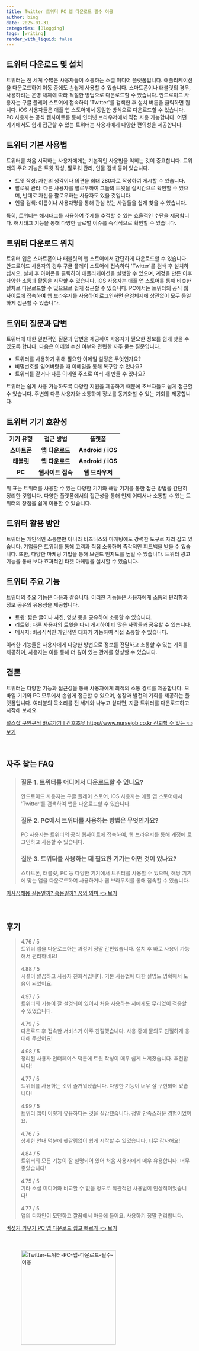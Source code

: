 ```yaml
---
title: Twitter 트위터 PC 앱 다운로드 필수 이용
author: bing
date: 2025-01-31
categories: [Blogging]
tags: [writing]
render_with_liquid: false
---
```



<h2 id='트위터_다운로드_및_설치'>트위터 다운로드 및 설치</h2>

<p>트위터는 전 세계 수많은 사용자들이 소통하는 소셜 미디어 플랫폼입니다. 애플리케이션을 다운로드하여 이동 중에도 손쉽게 사용할 수 있습니다. 스마트폰이나 태블릿의 경우, 사용하려는 운영 체제에 따라 적절한 방법으로 다운로드할 수 있습니다. 안드로이드 사용자는 구글 플레이 스토어에 접속하여 'Twitter'를 검색한 후 설치 버튼을 클릭하면 됩니다. iOS 사용자들은 애플 앱 스토어에서 동일한 방식으로 다운로드할 수 있습니다. PC 사용자는 공식 웹사이트를 통해 인터넷 브라우저에서 직접 사용 가능합니다. 어떤 기기에서도 쉽게 접근할 수 있는 트위터는 사용자에게 다양한 편의성을 제공합니다.</p>

<h2 id='트위터_기본_사용법'>트위터 기본 사용법</h2>

<p>트위터를 처음 시작하는 사용자에게는 기본적인 사용법을 익히는 것이 중요합니다. 트위터의 주요 기능은 트윗 작성, 팔로워 관리, 인물 검색 등이 있습니다.</p>

<ul>
    <li>트윗 작성: 자신의 생각이나 의견을 최대 280자로 작성하여 게시할 수 있습니다.</li>
    <li>팔로워 관리: 다른 사용자를 팔로우하여 그들의 트윗을 실시간으로 확인할 수 있으며, 반대로 자신을 팔로우하는 사용자도 있을 것입니다.</li>
    <li>인물 검색: 이름이나 사용자명을 통해 관심 있는 사람들을 쉽게 찾을 수 있습니다.</li>
</ul>

<p>특히, 트위터는 해시태그를 사용하여 주제를 추적할 수 있는 효율적인 수단을 제공합니다. 해시태그 기능을 통해 다양한 글로벌 이슈를 즉각적으로 확인할 수 있습니다.</p>

<h2 id='트위터_다운로드_위치'>트위터 다운로드 위치</h2>

<p>트위터 앱은 스마트폰이나 태블릿의 앱 스토어에서 간단하게 다운로드할 수 있습니다. 안드로이드 사용자의 경우 구글 플레이 스토어에 접속하여 'Twitter'를 검색 후 설치하십시오. 설치 후 아이콘을 클릭하여 애플리케이션을 실행할 수 있으며, 계정을 만든 이후 다양한 소통과 활동을 시작할 수 있습니다. iOS 사용자는 애플 앱 스토어를 통해 비슷한 절차로 다운로드할 수 있으므로 쉽게 접근할 수 있습니다. PC에서는 트위터의 공식 웹사이트에 접속하여 웹 브라우저를 사용하여 로그인하면 운영체제에 상관없이 모두 동일하게 접근할 수 있습니다.</p>

<h2 id='트위터_질문과_답변'>트위터 질문과 답변</h2>

<p>트위터에 대한 일반적인 질문과 답변을 제공하여 사용자가 필요한 정보를 쉽게 찾을 수 있도록 합니다. 다음은 이메일 수신 여부와 관련한 자주 묻는 질문입니다.</p>

<ul>
    <li>트위터를 사용하기 위해 필요한 이메일 설정은 무엇인가요?</li>
    <li>비밀번호를 잊어버렸을 때 이메일을 통해 복구할 수 있나요?</li>
    <li>트위터를 같거나 다른 이메일 주소로 여러 개 만들 수 있나요?</li>
</ul>

<p>트위터는 쉽게 사용 가능하도록 다양한 지원을 제공하기 때문에 초보자들도 쉽게 접근할 수 있습니다. 주변의 다른 사용자와 소통하며 정보를 동기화할 수 있는 기회를 제공합니다.</p>

<h2 id='기기_호환성'>트위터 기기 호환성</h2>

<table>
    <tr>
        <td style="text-align: center; height: 17px;"><b>기기 유형</b></td>
        <td style="text-align: center; height: 17px;"><b>접근 방법</b></td>
        <td style="text-align: center; height: 17px;"><b>플랫폼</b></td>
    </tr>
    <tr>
        <td style="text-align: center; height: 17px;"><b>스마트폰</b></td>
        <td style="text-align: center; height: 17px;"><b>앱 다운로드</b></td>
        <td style="text-align: center; height: 17px;"><b>Android / iOS</b></td>
    </tr>
    <tr>
        <td style="text-align: center; height: 17px;"><b>태블릿</b></td>
        <td style="text-align: center; height: 17px;"><b>앱 다운로드</b></td>
        <td style="text-align: center; height: 17px;"><b>Android / iOS</b></td>
    </tr>
    <tr>
        <td style="text-align: center; height: 17px;"><b>PC</b></td>
        <td style="text-align: center; height: 17px;"><b>웹사이트 접속</b></td>
        <td style="text-align: center; height: 17px;"><b>웹 브라우저</b></td>
    </tr>
</table>

<p>위 표는 트위터를 사용할 수 있는 다양한 기기와 해당 기기를 통한 접근 방법을 간단히 정리한 것입니다. 다양한 플랫폼에서의 접근성을 통해 언제 어디서나 소통할 수 있는 트위터의 장점을 쉽게 이용할 수 있습니다.</p>

<h2 id='트위터_활용_방안'>트위터 활용 방안</h2>

<p>트위터는 개인적인 소통뿐만 아니라 비즈니스와 마케팅에도 강력한 도구로 자리 잡고 있습니다. 기업들은 트위터를 통해 고객과 직접 소통하며 즉각적인 피드백을 받을 수 있습니다. 또한, 다양한 마케팅 기법을 통해 브랜드 인지도를 높일 수 있습니다. 트위터 광고 기능을 통해 보다 효과적인 타겟 마케팅을 실시할 수 있습니다.</p>

<h2 id='트위터_기능'>트위터 주요 기능</h2>

<p>트위터의 주요 기능은 다음과 같습니다. 이러한 기능들은 사용자에게 소통의 편리함과 정보 공유의 유용성을 제공합니다.</p>

<ul>
    <li>트윗: 짧은 글이나 사진, 영상 등을 공유하여 소통할 수 있습니다.</li>
    <li>리트윗: 다른 사용자의 트윗을 다시 게시하여 더 많은 사람들과 공유할 수 있습니다.</li>
    <li>메시지: 비공식적인 개인적인 대화가 가능하여 직접 소통할 수 있습니다.</li>
</ul>

<p>이러한 기능들은 사용자에게 다양한 방법으로 정보를 전달하고 소통할 수 있는 기회를 제공하며, 사용자는 이를 통해 더 깊이 있는 관계를 형성할 수 있습니다.</p>

<h2 id='결론'>결론</h2>

<p>트위터는 다양한 기능과 접근성을 통해 사용자에게 최적의 소통 경로를 제공합니다. 모바일 기기와 PC 모두에서 손쉽게 접근할 수 있으며, 성장과 발전의 기회를 제공하는 플랫폼입니다. 여러분의 목소리를 전 세계와 나누고 싶다면, 지금 트위터를 다운로드하고 시작해 보세요.</p>


<p><a class="click-button" title="널스잡 구인구직 바로가기ㅣ간호조무 https//www.nursejob.co.kr 신뢰할 수 있는" href="https://aptwhite.github.io/posts/%EB%84%90%EC%8A%A4%EC%9E%A1-%EA%B5%AC%EC%9D%B8%EA%B5%AC%EC%A7%81-%EB%B0%94%EB%A1%9C%EA%B0%80%EA%B8%B0%E3%85%A3%EA%B0%84%ED%98%B8%EC%A1%B0%EB%AC%B4-httpswww.nursejob.co.kr-%EC%8B%A0%EB%A2%B0%ED%95%A0-%EC%88%98-%EC%9E%88%EB%8A%94/" rel="dofollow">널스잡 구인구직 바로가기ㅣ간호조무 https//www.nursejob.co.kr 신뢰할 수 있는 👈 보기</a></p><br>
<h2 id='자주_찾는_FAQ'>자주 찾는 FAQ</h2>
<div itemscope="" itemtype="https://schema.org/FAQPage"> 
<blockquote> 
<div itemscope="" itemprop="mainEntity" itemtype="https://schema.org/Question"> 
<h3 itemprop="name">질문 1. 트위터를 어디에서 다운로드할 수 있나요?</h3> 
<div itemscope="" itemprop="acceptedAnswer" itemtype="https://schema.org/Answer"> 
<span itemprop="text"> 
<p>안드로이드 사용자는 구글 플레이 스토어, iOS 사용자는 애플 앱 스토어에서 'Twitter'를 검색하여 앱을 다운로드할 수 있습니다.</p> 
</span> 
</div> 
</div> 
<div itemscope="" itemprop="mainEntity" itemtype="https://schema.org/Question"> 
<h3 itemprop="name">질문 2. PC에서 트위터를 사용하는 방법은 무엇인가요?</h3> 
<div itemscope="" itemprop="acceptedAnswer" itemtype="https://schema.org/Answer"> 
<span itemprop="text"> 
<p>PC 사용자는 트위터의 공식 웹사이트에 접속하여, 웹 브라우저를 통해 계정에 로그인하고 사용할 수 있습니다.</p> 
</span> 
</div> 
</div> 
<div itemscope="" itemprop="mainEntity" itemtype="https://schema.org/Question"> 
<h3 itemprop="name">질문 3. 트위터를 사용하는 데 필요한 기기는 어떤 것이 있나요?</h3> 
<div itemscope="" itemprop="acceptedAnswer" itemtype="https://schema.org/Answer"> 
<span itemprop="text"> 
<p>스마트폰, 태블릿, PC 등 다양한 기기에서 트위터를 사용할 수 있으며, 해당 기기에 맞는 앱을 다운로드하여 사용하거나 웹 브라우저를 통해 접속할 수 있습니다.</p> 
</span> 
</div> 
</div> 
</blockquote> 
</div>
<p><a class="click-button" title="이사꿈해몽 길몽일까? 흉몽일까? 꿈의 의미" href="https://aptwhite.github.io/posts/%EC%9D%B4%EC%82%AC%EA%BF%88%ED%95%B4%EB%AA%BD-%EA%B8%B8%EB%AA%BD%EC%9D%BC%EA%B9%8C-%ED%9D%89%EB%AA%BD%EC%9D%BC%EA%B9%8C-%EA%BF%88%EC%9D%98-%EC%9D%98%EB%AF%B8/" rel="dofollow">이사꿈해몽 길몽일까? 흉몽일까? 꿈의 의미 👈 보기</a></p><br>
<h2 id='후기'>후기</h2>
<div itemscope itemtype="https://schema.org/Product">
  <blockquote>
  <div itemprop="review" itemscope itemtype="https://schema.org/Review">
      <div itemprop="reviewRating" itemscope itemtype="https://schema.org/Rating"> <span itemprop="ratingValue">4.76</span> / <span itemprop="bestRating">5</span> </div>
      <span itemprop="reviewBody">트위터 앱을 다운로드하는 과정이 정말 간편했습니다. 설치 후 바로 사용이 가능해서 편리하네요!</span>
  </div>
  <br>
  <div itemprop="review" itemscope itemtype="https://schema.org/Review">
      <div itemprop="reviewRating" itemscope itemtype="https://schema.org/Rating"> <span itemprop="ratingValue">4.88</span> / <span itemprop="bestRating">5</span> </div>
      <span itemprop="reviewBody">시설이 깔끔하고 사용자 친화적입니다. 기본 사용법에 대한 설명도 명확해서 도움이 되었어요.</span>
  </div>
  <br>
  <div itemprop="review" itemscope itemtype="https://schema.org/Review">
      <div itemprop="reviewRating" itemscope itemtype="https://schema.org/Rating"> <span itemprop="ratingValue">4.97</span> / <span itemprop="bestRating">5</span> </div>
      <span itemprop="reviewBody">트위터의 기능이 잘 설명되어 있어서 처음 사용하는 저에게도 무리없이 적응할 수 있었습니다.</span>
  </div>
  <br>
  <div itemprop="review" itemscope itemtype="https://schema.org/Review">
      <div itemprop="reviewRating" itemscope itemtype="https://schema.org/Rating"> <span itemprop="ratingValue">4.79</span> / <span itemprop="bestRating">5</span> </div>
      <span itemprop="reviewBody">다운로드 후 접속한 서비스가 아주 친절했습니다. 사용 중에 문의도 친절하게 응대해 주셨어요!</span>
  </div>
  <br>
  <div itemprop="review" itemscope itemtype="https://schema.org/Review">
      <div itemprop="reviewRating" itemscope itemtype="https://schema.org/Rating"> <span itemprop="ratingValue">4.98</span> / <span itemprop="bestRating">5</span> </div>
      <span itemprop="reviewBody">정리된 사용자 인터페이스 덕분에 트윗 작성이 매우 쉽게 느껴졌습니다. 추천합니다!</span>
  </div>
  <br>
  <div itemprop="review" itemscope itemtype="https://schema.org/Review">
      <div itemprop="reviewRating" itemscope itemtype="https://schema.org/Rating"> <span itemprop="ratingValue">4.77</span> / <span itemprop="bestRating">5</span> </div>
      <span itemprop="reviewBody">트위터를 사용하는 것이 즐거워졌습니다. 다양한 기능이 너무 잘 구현되어 있습니다!</span>
  </div>
  <br>
  <div itemprop="review" itemscope itemtype="https://schema.org/Review">
      <div itemprop="reviewRating" itemscope itemtype="https://schema.org/Rating"> <span itemprop="ratingValue">4.99</span> / <span itemprop="bestRating">5</span> </div>
      <span itemprop="reviewBody">트위터 앱이 이렇게 유용하다는 것을 실감했습니다. 정말 만족스러운 경험이었어요.</span>
  </div>
  <br>
  <div itemprop="review" itemscope itemtype="https://schema.org/Review">
      <div itemprop="reviewRating" itemscope itemtype="https://schema.org/Rating"> <span itemprop="ratingValue">4.76</span> / <span itemprop="bestRating">5</span> </div>
      <span itemprop="reviewBody">상세한 안내 덕분에 헷갈림없이 쉽게 시작할 수 있었습니다. 너무 감사해요!</span>
  </div>
  <br>
  <div itemprop="review" itemscope itemtype="https://schema.org/Review">
      <div itemprop="reviewRating" itemscope itemtype="https://schema.org/Rating"> <span itemprop="ratingValue">4.84</span> / <span itemprop="bestRating">5</span> </div>
      <span itemprop="reviewBody">트위터의 모든 기능이 잘 설명되어 있어 처음 사용자에게 매우 유용합니다. 너무 좋았습니다!</span>
  </div>
  <br>
  <div itemprop="review" itemscope itemtype="https://schema.org/Review">
      <div itemprop="reviewRating" itemscope itemtype="https://schema.org/Rating"> <span itemprop="ratingValue">4.75</span> / <span itemprop="bestRating">5</span> </div>
      <span itemprop="reviewBody">기타 소셜 미디어와 비교할 수 없을 정도로 직관적인 사용법이 인상적이었습니다!</span>
  </div>
  <br>
  <div itemprop="review" itemscope itemtype="https://schema.org/Review">
      <div itemprop="reviewRating" itemscope itemtype="https://schema.org/Rating"> <span itemprop="ratingValue">4.77</span> / <span itemprop="bestRating">5</span> </div>
      <span itemprop="reviewBody">앱의 디자인이 모던하고 깔끔해서 마음에 들어요. 사용하기 정말 편리합니다.</span>
  </div>
  </blockquote>
</div>
<p><a class="click-button" title="버섯커 키우기 PC 앱 다운로드 쉽고 빠르게" href="https://aptwhite.github.io/posts/%EB%B2%84%EC%84%AF%EC%BB%A4-%ED%82%A4%EC%9A%B0%EA%B8%B0-PC-%EC%95%B1-%EB%8B%A4%EC%9A%B4%EB%A1%9C%EB%93%9C-%EC%89%BD%EA%B3%A0-%EB%B9%A0%EB%A5%B4%EA%B2%8C/" rel="dofollow">버섯커 키우기 PC 앱 다운로드 쉽고 빠르게 👈 보기</a></p><br>
<figure class="image"><img src="https://aptwhite.github.io/assets/img/thumbnail/Twitter-트위터-PC-앱-다운로드-필수-이용.webp" alt="Twitter-트위터-PC-앱-다운로드-필수-이용" width="256" height="256"></figure>
